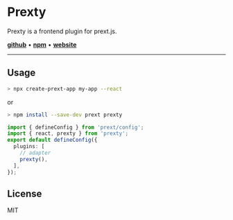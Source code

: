 # Prexty

Prexty is a frontend plugin for prext.js.

[**github**](https://github.com/do4ng/prext) • [**npm**](https://npmjs.com/package/prexty) • [**website**](https://prext.netlify.app/prexty/introduction)

---

## Usage

```sh
> npx create-prext-app my-app --react
```

or

```sh
> npm install --save-dev prext prexty
```

```ts
import { defineConfig } from 'prext/config';
import { react, prexty } from 'prexty';
export default defineConfig({
  plugins: [
    // adapter
    prexty(),
  ],
});
```

## License

MIT
